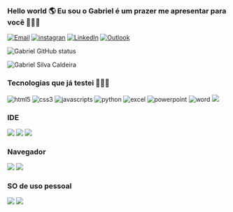 ### Hello world 🌎 Eu sou o Gabriel é um prazer me apresentar para você 🙋🏽‍♂️

[![Email](https://img.shields.io/badge/Gmail-D14836?style=for-the-badge&logo=gmail&logoColor=white)](https://)
[![instagran](https://img.shields.io/badge/Instagram-E4405F?style=for-the-badge&logo=instagram&logoColor=white)](https://instagram.com/gabrielsilvacaldeira)
[![LinkedIn](https://img.shields.io/badge/LinkedIn-0077B5?style=for-the-badge&logo=linkedin&logoColor=white)](https://www.linkedin.com/in/gabriel-silva-caldeira/)
[![Outlook](https://img.shields.io/badge/Microsoft_Outlook-0078D4?style=for-the-badge&logo=microsoft-outlook&logoColor=white)]()

![Gabriel GitHub status](https://github-readme-stats.vercel.app/api?username=gabrielsilvacaldeira&show_icons=true&theme=blue-green)

![Gabriel Silva Caldeira](https://github-readme-stats.vercel.app/api/top-langs/?username=gabrielsilvacaldeira&theme=blue-green)

### Tecnologias que já testei 👨🏽‍💻

![html5](https://img.shields.io/badge/HTML5-E34F26?style=for-the-badge&logo=html5&logoColor=white)
![css3](https://img.shields.io/badge/CSS3-1572B6?style=for-the-badge&logo=css3&logoColor=white)
![javascripts](https://img.shields.io/badge/JavaScript-F7DF1E?style=for-the-badge&logo=javascript&logoColor=black)
![python](https://img.shields.io/badge/Python-14354C?style=for-the-badge&logo=python&logoColor=white)
![excel](https://img.shields.io/badge/Microsoft_Excel-217346?style=for-the-badge&logo=microsoft-excel&logoColor=white)
![powerpoint](https://img.shields.io/badge/Microsoft_PowerPoint-B7472A?style=for-the-badge&logo=microsoft-powerpoint&logoColor=white)
![word](https://img.shields.io/badge/Microsoft_Word-2B579A?style=for-the-badge&logo=microsoft-word&logoColor=white)
![](https://img.shields.io/badge/GIT-E44C30?style=for-the-badge&logo=git&logoColor=white)

### IDE
![](https://img.shields.io/badge/Colab-F9AB00?style=for-the-badge&logo=googlecolab&color=525252)
![](https://img.shields.io/badge/PyCharm-000000.svg?&style=for-the-badge&logo=PyCharm&logoColor=white)
![](https://img.shields.io/badge/Visual_Studio_Code-0078D4?style=for-the-badge&logo=visual%20studio%20code&logoColor=white)

### Navegador
![](https://img.shields.io/badge/Microsoft_Edge-0078D7?style=for-the-badge&logo=Microsoft-edge&logoColor=white)
![](https://img.shields.io/badge/Google_chrome-4285F4?style=for-the-badge&logo=Google-chrome&logoColor=white)

### SO de uso pessoal 
![](https://img.shields.io/badge/Windows-0078D6?style=for-the-badge&logo=windows&logoColor=white)
![](https://img.shields.io/badge/Android-3DDC84?style=for-the-badge&logo=android&logoColor=white)